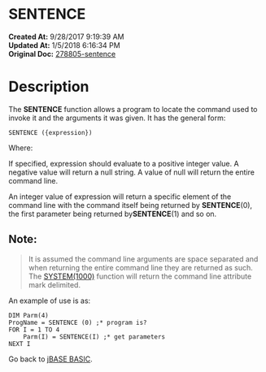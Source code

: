 # SENTENCE

**Created At:** 9/28/2017 9:19:39 AM  
**Updated At:** 1/5/2018 6:16:34 PM  
**Original Doc:** [278805-sentence](https://docs.jbase.com/36868-jbase-basic/278805-sentence)  


# Description

The **SENTENCE** function allows a program to locate the command used to invoke it and the arguments it was given. It has the general form:

```
SENTENCE ({expression})
```

Where:

If specified, expression should evaluate to a positive integer value. A negative value will return a null string. A value of null will return the entire command line.

An integer value of expression will return a specific element of the command line with the command itself being returned by **SENTENCE**(0), the first parameter being returned by**SENTENCE**(1) and so on.

## Note: 


> It is assumed the command line arguments are space separated and when returning the entire command line they are returned as such. The [SYSTEM(1000)](282982-system-functions) function will return the command line attribute mark delimited.


An example of use is as:

```
DIM Parm(4)
ProgName = SENTENCE (0) ;* program is?
FOR I = 1 TO 4
    Parm(I) = SENTENCE(I) ;* get parameters
NEXT I
```



Go back to [jBASE BASIC](263498-jbase-basic).
